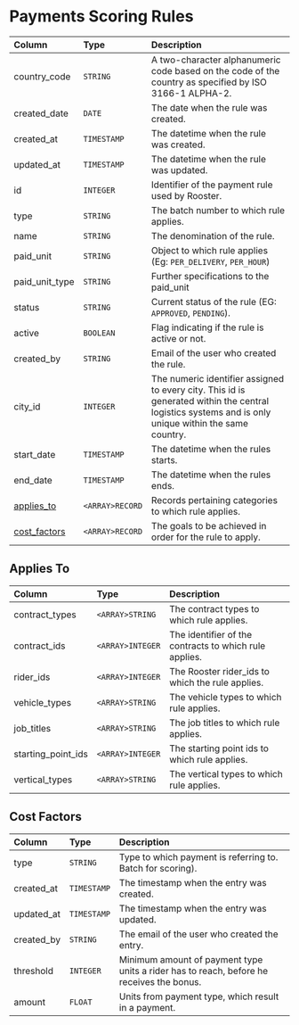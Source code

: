 # Payments Scoring Rules

| Column | Type | Description |
| :--- | :--- | :--- |
| country_code | `STRING` | A two-character alphanumeric code based on the code of the country as specified by ISO 3166-1 ALPHA-2. |
| created_date | `DATE` | The date when the rule was created. |
| created_at | `TIMESTAMP` | The datetime when the rule was created. |
| updated_at | `TIMESTAMP` | The datetime when the rule was updated. |
| id | `INTEGER` | Identifier of the payment rule used by Rooster. |
| type | `STRING` | The batch number to which rule applies. |
| name | `STRING` | The denomination of the rule. |
| paid_unit | `STRING` | Object to which rule applies (Eg: `PER_DELIVERY`, `PER_HOUR`) |
| paid_unit_type | `STRING` | Further specifications to the paid_unit |
| status | `STRING` | Current status of the rule (EG: `APPROVED`, `PENDING`). |
| active | `BOOLEAN` | Flag indicating if the rule is active or not. |
| created_by | `STRING` | Email of the user who created the rule. |
| city_id | `INTEGER` | The numeric identifier assigned to every city. This id is generated within the central logistics systems and is only unique within the same country. |
| start_date | `TIMESTAMP` | The datetime when the rules starts. |
| end_date | `TIMESTAMP` | The datetime when the rules ends. |
| [applies_to](#applies-to) | `<ARRAY>RECORD` | Records pertaining categories to which rule applies. |
| [cost_factors](#cost-factors) | `<ARRAY>RECORD` | The goals to be achieved in order for the rule to apply. |

## Applies To

| Column | Type | Description |
| :--- | :--- | :--- |
| contract_types | `<ARRAY>STRING` | The contract types to which rule applies. |
| contract_ids | `<ARRAY>INTEGER` | The identifier of the contracts to which rule applies. |
| rider_ids | `<ARRAY>INTEGER` | The Rooster rider_ids to which the rule applies. |
| vehicle_types | `<ARRAY>STRING` | The vehicle types to which rule applies. |
| job_titles | `<ARRAY>STRING` | The job titles to which rule applies. |
| starting_point_ids | `<ARRAY>INTEGER` | The starting point ids to which rule applies. |
| vertical_types | `<ARRAY>STRING` | The vertical types to which rule applies. |

## Cost Factors

| Column | Type | Description |
| :--- | :--- | :--- |
| type | `STRING` | Type to which payment is referring to. Batch for scoring). |
| created_at | `TIMESTAMP` | The timestamp when the entry was created. |
| updated_at | `TIMESTAMP` | The timestamp when the entry was updated. |
| created_by | `STRING` | The email of the user who created the entry. |
| threshold | `INTEGER` | Minimum amount of payment type units a rider has to reach, before he receives the bonus. |
| amount| `FLOAT`| Units from payment type, which result in a payment. |
